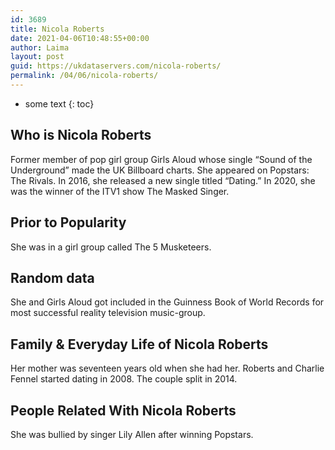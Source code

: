 ```yaml
---
id: 3689
title: Nicola Roberts
date: 2021-04-06T10:48:55+00:00
author: Laima
layout: post
guid: https://ukdataservers.com/nicola-roberts/
permalink: /04/06/nicola-roberts/
---
```


* some text
{: toc}


## Who is Nicola Roberts
                  
                  
                  
Former member of pop girl group Girls Aloud whose single &#8220;Sound of the Underground&#8221; made the UK Billboard charts. She appeared on Popstars: The Rivals. In 2016, she released a new single titled &#8220;Dating.&#8221; In 2020, she was the winner of the ITV1 show The Masked Singer.  
                  
              
            
              
            
                
                
                
## Prior to Popularity
                  
                  
                  
She was in a girl group called The 5 Musketeers.
                  
              
            
              
            
                
                
                
## Random data
                  
                  
                  
She and Girls Aloud got included in the Guinness Book of World Records for most successful reality television music-group.
                  
              
            
              
            
                
                
                
## Family & Everyday Life of Nicola Roberts
                  
                  
                  
Her mother was seventeen years old when she had her. Roberts and Charlie Fennel started dating in 2008. The couple split in 2014.
                  
              
            
              
            
                
                
                
## People Related With Nicola Roberts
                  
                  
                  
She was bullied by singer Lily Allen after winning Popstars.
                  
              
            
              
            
                
              
            
              
              
            
            
              
            
          
          
          